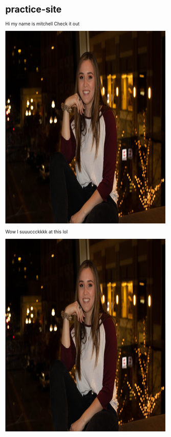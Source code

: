 # practice-site
Hi my name is mitchell
Check it out
<p/>
<img src="/2018_Holland_Courtney_CityCreeka-3559.jpg" alt="court photoshoot1" style="width:500px;height:600px;">
<p/>
<p/>
Wow I suuuccckkkk at this lol
<p/>
<img src="/2018_Holland_Courtney_CityCreeka-3559.jpg" alt="court photoshoot12" style="width:500px;height:600px;">
<p/>

